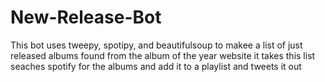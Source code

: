 # New-Release-Bot
This bot uses tweepy, spotipy, and beautifulsoup to makee a list of just released albums found from the album of the year website
it takes this list seaches spotify for the albums and add it to a playlist and tweets it out
